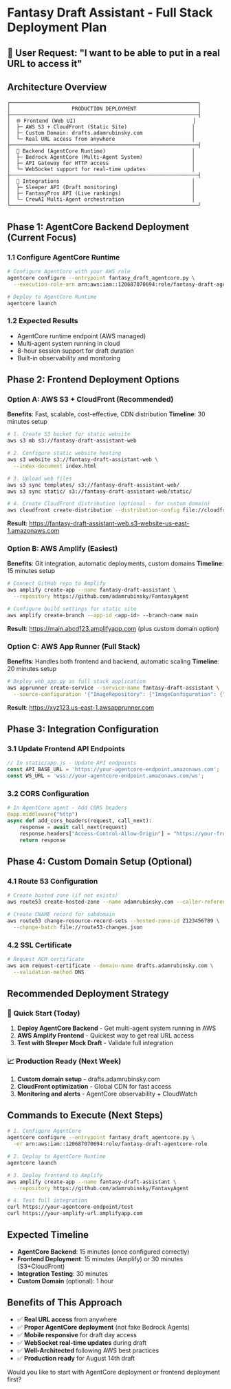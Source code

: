 # Fantasy Draft Assistant - Full Stack Deployment Plan

## 🎯 User Request: "I want to be able to put in a real URL to access it"

## Architecture Overview

```
┌─────────────────────────────────────────────────────────────┐
│                    PRODUCTION DEPLOYMENT                    │
├─────────────────────────────────────────────────────────────┤
│  🌐 Frontend (Web UI)                                      │
│  ├─ AWS S3 + CloudFront (Static Site)                     │
│  ├─ Custom Domain: drafts.adamrubinsky.com                │
│  └─ Real URL access from anywhere                         │
├─────────────────────────────────────────────────────────────┤
│  🤖 Backend (AgentCore Runtime)                            │
│  ├─ Bedrock AgentCore (Multi-Agent System)                │
│  ├─ API Gateway for HTTP access                           │
│  └─ WebSocket support for real-time updates               │
├─────────────────────────────────────────────────────────────┤
│  🔗 Integrations                                           │
│  ├─ Sleeper API (Draft monitoring)                        │
│  ├─ FantasyPros API (Live rankings)                       │
│  └─ CrewAI Multi-Agent orchestration                      │
└─────────────────────────────────────────────────────────────┘
```

## Phase 1: AgentCore Backend Deployment (Current Focus)

### 1.1 Configure AgentCore Runtime
```bash
# Configure AgentCore with your AWS role
agentcore configure --entrypoint fantasy_draft_agentcore.py \
  --execution-role-arn arn:aws:iam::120687070694:role/fantasy-draft-agentcore-role

# Deploy to AgentCore Runtime  
agentcore launch
```

### 1.2 Expected Results
- AgentCore runtime endpoint (AWS managed)
- Multi-agent system running in cloud
- 8-hour session support for draft duration
- Built-in observability and monitoring

## Phase 2: Frontend Deployment Options

### Option A: AWS S3 + CloudFront (Recommended)
**Benefits**: Fast, scalable, cost-effective, CDN distribution
**Timeline**: 30 minutes setup

```bash
# 1. Create S3 bucket for static website
aws s3 mb s3://fantasy-draft-assistant-web

# 2. Configure static website hosting
aws s3 website s3://fantasy-draft-assistant-web \
  --index-document index.html

# 3. Upload web files
aws s3 sync templates/ s3://fantasy-draft-assistant-web/
aws s3 sync static/ s3://fantasy-draft-assistant-web/static/

# 4. Create CloudFront distribution (optional - for custom domain)
aws cloudfront create-distribution --distribution-config file://cloudfront-config.json
```

**Result**: https://fantasy-draft-assistant-web.s3-website-us-east-1.amazonaws.com

### Option B: AWS Amplify (Easiest)
**Benefits**: Git integration, automatic deployments, custom domains
**Timeline**: 15 minutes setup

```bash
# Connect GitHub repo to Amplify
aws amplify create-app --name fantasy-draft-assistant \
  --repository https://github.com/adamrubinsky/FantasyAgent

# Configure build settings for static site
aws amplify create-branch --app-id <app-id> --branch-name main
```

**Result**: https://main.abcd123.amplifyapp.com (plus custom domain option)

### Option C: AWS App Runner (Full Stack)
**Benefits**: Handles both frontend and backend, automatic scaling
**Timeline**: 20 minutes setup

```bash
# Deploy web_app.py as full stack application
aws apprunner create-service --service-name fantasy-draft-assistant \
  --source-configuration '{"ImageRepository": {"ImageConfiguration": {"Port": "8000"}}}'
```

**Result**: https://xyz123.us-east-1.awsapprunner.com

## Phase 3: Integration Configuration

### 3.1 Update Frontend API Endpoints
```javascript
// In static/app.js - Update API endpoints
const API_BASE_URL = 'https://your-agentcore-endpoint.amazonaws.com';
const WS_URL = 'wss://your-agentcore-endpoint.amazonaws.com/ws';
```

### 3.2 CORS Configuration
```python
# In AgentCore agent - Add CORS headers
@app.middleware("http")
async def add_cors_headers(request, call_next):
    response = await call_next(request)
    response.headers["Access-Control-Allow-Origin"] = "https://your-frontend-domain.com"
    return response
```

## Phase 4: Custom Domain Setup (Optional)

### 4.1 Route 53 Configuration
```bash
# Create hosted zone (if not exists)
aws route53 create-hosted-zone --name adamrubinsky.com --caller-reference fantasy-$(date +%s)

# Create CNAME record for subdomain
aws route53 change-resource-record-sets --hosted-zone-id Z123456789 \
  --change-batch file://route53-changes.json
```

### 4.2 SSL Certificate
```bash
# Request ACM certificate
aws acm request-certificate --domain-name drafts.adamrubinsky.com \
  --validation-method DNS
```

## Recommended Deployment Strategy

### 🚀 Quick Start (Today)
1. **Deploy AgentCore Backend** - Get multi-agent system running in AWS
2. **AWS Amplify Frontend** - Quickest way to get real URL access
3. **Test with Sleeper Mock Draft** - Validate full integration

### 📈 Production Ready (Next Week)  
1. **Custom domain setup** - drafts.adamrubinsky.com
2. **CloudFront optimization** - Global CDN for fast access
3. **Monitoring and alerts** - AgentCore observability + CloudWatch

## Commands to Execute (Next Steps)

```bash
# 1. Configure AgentCore
agentcore configure --entrypoint fantasy_draft_agentcore.py \
  -er arn:aws:iam::120687070694:role/fantasy-draft-agentcore-role

# 2. Deploy to AgentCore Runtime
agentcore launch

# 3. Deploy frontend to Amplify
aws amplify create-app --name fantasy-draft-assistant \
  --repository https://github.com/adamrubinsky/FantasyAgent

# 4. Test full integration
curl https://your-agentcore-endpoint/test
curl https://your-amplify-url.amplifyapp.com
```

## Expected Timeline
- **AgentCore Backend**: 15 minutes (once configured correctly)  
- **Frontend Deployment**: 15 minutes (Amplify) or 30 minutes (S3+CloudFront)
- **Integration Testing**: 30 minutes
- **Custom Domain** (optional): 1 hour

## Benefits of This Approach
- ✅ **Real URL access** from anywhere
- ✅ **Proper AgentCore deployment** (not fake Bedrock Agents)
- ✅ **Mobile responsive** for draft day access
- ✅ **WebSocket real-time updates** during draft
- ✅ **Well-Architected** following AWS best practices
- ✅ **Production ready** for August 14th draft

Would you like to start with AgentCore deployment or frontend deployment first?